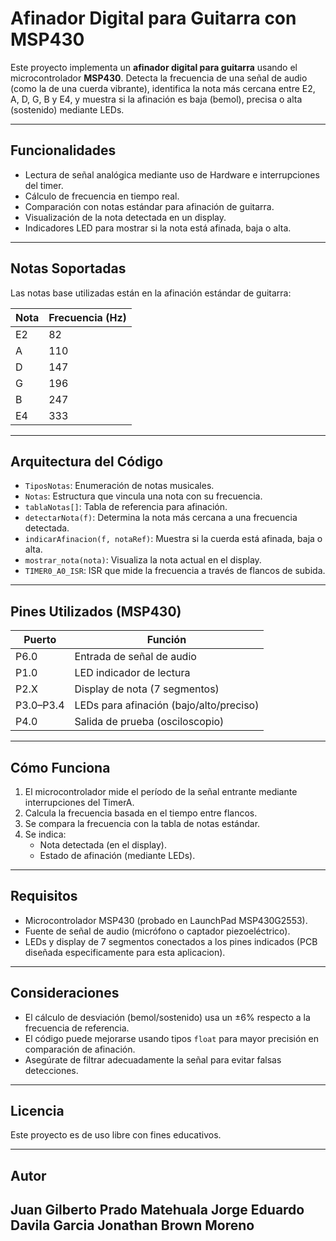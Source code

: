 # Afinador Digital para Guitarra con MSP430

Este proyecto implementa un **afinador digital para guitarra** usando el microcontrolador **MSP430**. Detecta la frecuencia de una señal de audio (como la de una cuerda vibrante), identifica la nota más cercana entre E2, A, D, G, B y E4, y muestra si la afinación es baja (bemol), precisa o alta (sostenido) mediante LEDs.

---

##  Funcionalidades

- Lectura de señal analógica mediante uso de Hardware e interrupciones del timer.
- Cálculo de frecuencia en tiempo real.
- Comparación con notas estándar para afinación de guitarra.
- Visualización de la nota detectada en un display.
- Indicadores LED para mostrar si la nota está afinada, baja o alta.

---

## Notas Soportadas

Las notas base utilizadas están en la afinación estándar de guitarra:

| Nota | Frecuencia (Hz) |
|------|-----------------|
| E2   | 82              |
| A    | 110             |
| D    | 147             |
| G    | 196             |
| B    | 247             |
| E4   | 333             |

---

## Arquitectura del Código

- `TiposNotas`: Enumeración de notas musicales.
- `Notas`: Estructura que vincula una nota con su frecuencia.
- `tablaNotas[]`: Tabla de referencia para afinación.
- `detectarNota(f)`: Determina la nota más cercana a una frecuencia detectada.
- `indicarAfinacion(f, notaRef)`: Muestra si la cuerda está afinada, baja o alta.
- `mostrar_nota(nota)`: Visualiza la nota actual en el display.
- `TIMER0_A0_ISR`: ISR que mide la frecuencia a través de flancos de subida.

---

## Pines Utilizados (MSP430)

| Puerto | Función                          |
|--------|----------------------------------|
| P6.0   | Entrada de señal de audio        |
| P1.0   | LED indicador de lectura         |
| P2.X   | Display de nota (7 segmentos)    |
| P3.0–P3.4 | LEDs para afinación (bajo/alto/preciso) |
| P4.0   | Salida de prueba (osciloscopio)  |

---

## Cómo Funciona

1. El microcontrolador mide el período de la señal entrante mediante interrupciones del TimerA.
2. Calcula la frecuencia basada en el tiempo entre flancos.
3. Se compara la frecuencia con la tabla de notas estándar.
4. Se indica:
   - Nota detectada (en el display).
   - Estado de afinación (mediante LEDs).

---

## Requisitos

- Microcontrolador MSP430 (probado en LaunchPad MSP430G2553).
- Fuente de señal de audio (micrófono o captador piezoeléctrico).
- LEDs y display de 7 segmentos conectados a los pines indicados (PCB diseñada especificamente para esta aplicacion).

---

## Consideraciones

- El cálculo de desviación (bemol/sostenido) usa un ±6% respecto a la frecuencia de referencia.
- El código puede mejorarse usando tipos `float` para mayor precisión en comparación de afinación.
- Asegúrate de filtrar adecuadamente la señal para evitar falsas detecciones.

---

## Licencia

Este proyecto es de uso libre con fines educativos.

---

## Autor

Juan Gilberto Prado Matehuala
Jorge Eduardo Davila Garcia
Jonathan Brown Moreno
---


